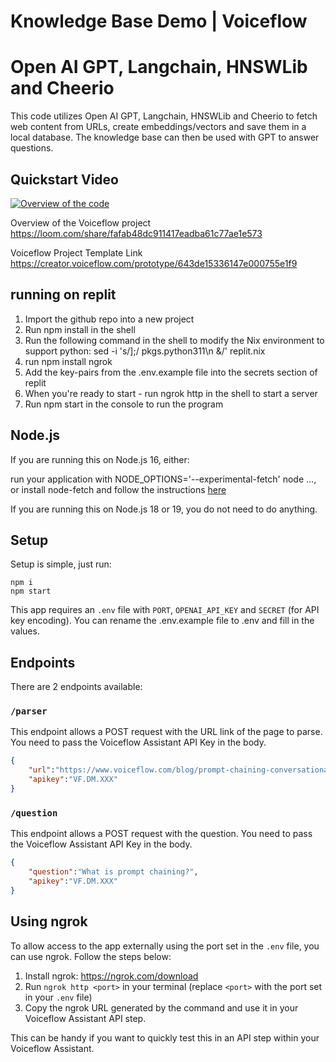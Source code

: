 # Knowledge Base Demo | Voiceflow
# Open AI GPT, Langchain, HNSWLib and Cheerio

This code utilizes Open AI GPT, Langchain, HNSWLib and Cheerio to fetch web content from URLs, create embeddings/vectors and save them in a local database. The knowledge base can then be used with GPT to answer questions.

## Quickstart Video
[![Overview of the code](https://s3.amazonaws.com/com.voiceflow.studio/share/CleanShot-2023-03-17-at-14.03.29/CleanShot-2023-03-17-at-14.03.29.png)](https://www.loom.com/share/a4fccc7aac7d48548006570f6ac98576)

Overview of the Voiceflow project
https://loom.com/share/fafab48dc911417eadba61c77ae1e573

Voiceflow Project Template Link
https://creator.voiceflow.com/prototype/643de15336147e000755e1f9


## running on replit
1. Import the github repo into a new project
2. Run npm install in the shell
3. Run the following command in the shell to modify the Nix environment to support python: sed -i 's/];/  pkgs.python311\n  &/' replit.nix
4. run npm install ngrok
5. Add the key-pairs from the .env.example file into the secrets section of replit
6. When you're ready to start - run ngrok http <port> in the shell to start a server
7. Run npm start in the console to run the program



## Node.js
If you are running this on Node.js 16, either:

run your application with NODE_OPTIONS='--experimental-fetch' node ..., or
install node-fetch and follow the instructions <a href="https://github.com/node-fetch/node-fetch#providing-global-access" target="_blank" rel="noopener noreferrer">here</a>

If you are running this on Node.js 18 or 19, you do not need to do anything.


## Setup
Setup is simple, just run:

```
npm i
npm start
```

This app requires an `.env` file with `PORT`, `OPENAI_API_KEY` and `SECRET` (for API key encoding).
You can rename the .env.example file to .env and fill in the values.

## Endpoints

There are 2 endpoints available:

### `/parser`

This endpoint allows a POST request with the URL link of the page to parse.
You need to pass the Voiceflow Assistant API Key in the body.

```json
{
	"url":"https://www.voiceflow.com/blog/prompt-chaining-conversational-ai",
	"apikey":"VF.DM.XXX"
}
```

### `/question`

This endpoint allows a POST request with the question.
You need to pass the Voiceflow Assistant API Key in the body.

```json
{
	"question":"What is prompt chaining?",
	"apikey":"VF.DM.XXX"
}
```

## Using ngrok

To allow access to the app externally using the port set in the `.env` file, you can use ngrok. Follow the steps below:

1. Install ngrok: https://ngrok.com/download
2. Run `ngrok http <port>` in your terminal (replace `<port>` with the port set in your `.env` file)
3. Copy the ngrok URL generated by the command and use it in your Voiceflow Assistant API step.

This can be handy if you want to quickly test this in an API step within your Voiceflow Assistant.
